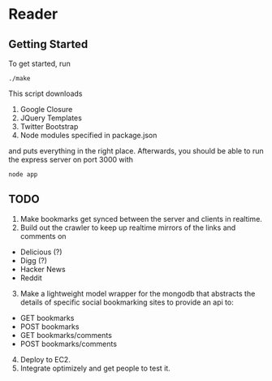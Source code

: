 # Reader

## Getting Started

To get started, run

```
./make
```

This script downloads 

1. Google Closure
2. JQuery Templates
3. Twitter Bootstrap
4. Node modules specified in package.json 

and puts everything in the right place. Afterwards, you should be able to run
the express server on port 3000 with

```
node app
```

## TODO

1. Make bookmarks get synced between the server and clients in realtime.
2. Build out the crawler to keep up realtime mirrors of the links and comments on
  * Delicious (?)
  * Digg (?)
  * Hacker News
  * Reddit
3. Make a lightweight model wrapper for the mongodb that abstracts the details
of specific social bookmarking sites to provide an api to:
  * GET bookmarks
  * POST bookmarks
  * GET bookmarks/comments
  * POST bookmarks/comments
4. Deploy to EC2.
5. Integrate optimizely and get people to test it.
